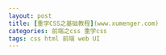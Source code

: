 ```yaml
---
layout: post
title: [重学CSS之基础教程](www.xumenger.com)
categories: 前端之css 重学css
tags: css html 前端 web UI
---
```


